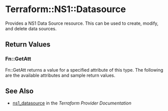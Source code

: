 # Terraform::NS1::Datasource

Provides a NS1 Data Source resource. This can be used to create, modify, and delete data sources.

## Return Values

### Fn::GetAtt

Fn::GetAtt returns a value for a specified attribute of this type. The following are the available attributes and sample return values.

## See Also

* [ns1_datasource](https://www.terraform.io/docs/providers/ns1/r/datasource.html) in the _Terraform Provider Documentation_